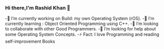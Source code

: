 ### Hi there,I'm Rashid Khan 👋

-🔭 I’m currently working on Build: my own Operating System (rOS).
-🌱 I’m currently learning : Object Oriented Programming using C++.
-👯 I’m looking to collaborate with other Good Programmers.
-🤔 I’m looking for help about some Operating System Concepts.
-⚡ Fact: I love Programming and reading self-improvement Books
